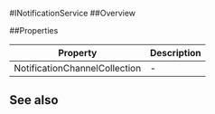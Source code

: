 #INotificationService
##Overview



##Properties
<table class="table table-condensed table-bordered">
    <thead>
<tr>
<th>Property</th>
<th>Description</th>
</tr>
</thead>
<tbody>
<tr><td>NotificationChannelCollection</td><td> - </td></tr>
</tbody></table>



## See also

